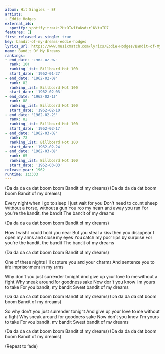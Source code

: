 ```yaml
---
album: Hit Singles - EP
artists:
- Eddie Hodges
external_ids:
  spotify: spotify:track:2HzOTwIfaNsdsr1KVtuID7
features: []
first_released_as_single: true
key: bandit-of-my-dreams-eddie-hodges
lyrics_url: https://www.musixmatch.com/lyrics/Eddie-Hodges/Bandit-of-My-Dreams
name: Bandit Of My Dreams
rankings:
- end_date: '1962-02-02'
  rank: 100
  ranking_list: Billboard Hot 100
  start_date: '1962-01-27'
- end_date: '1962-02-09'
  rank: 82
  ranking_list: Billboard Hot 100
  start_date: '1962-02-03'
- end_date: '1962-02-16'
  rank: 88
  ranking_list: Billboard Hot 100
  start_date: '1962-02-10'
- end_date: '1962-02-23'
  rank: 82
  ranking_list: Billboard Hot 100
  start_date: '1962-02-17'
- end_date: '1962-03-02'
  rank: 72
  ranking_list: Billboard Hot 100
  start_date: '1962-02-24'
- end_date: '1962-03-09'
  rank: 65
  ranking_list: Billboard Hot 100
  start_date: '1962-03-03'
release_year: 1962
runtime: 123333
---
```

(Da da da da dat boom boom
Bandit of my dreams)
(Da da da da dat boom boom
Bandit of my dreams)

Every night when I go to sleep
I just wait for you
Don't need to count sheep
Without a horse, without a gun
You rob my heart and away you run
For you're the bandit, the bandit
The bandit of my dreams

(Da da da da dat boom boom
Bandit of my dreams)

How I wish I could hold you near
But you steal a kiss then you disappear
I open my arms and close my eyes
You catch my poor lips by surprise
For you're the bandit, the bandit
The bandit of my dreams

(Da da da da dat boom boom
Bandit of my dreams)

One of these nights
I'll capture you and your charms
And sentence you to life imprisonment in my arms

Why don't you just surrender tonight
And give up your love to me without a fight
Why sneak around for goodness sake
Now don't you know I'm yours to take
For you bandit, my bandit
Sweet bandit of my dreams

(Da da da da dat boom boom
Bandit of my dreams)
(Da da da da dat boom boom
Bandit of my dreams)

So why don't you just surrender tonight
And give up your love to me without a fight
Why sneak around for goodness sake
Now don't you know I'm yours to take
For you bandit, my bandit
Sweet bandit of my dreams

(Da da da da dat boom boom
Bandit of my dreams)
(Da da da da dat boom boom
Bandit of my dreams)

(Repeat to fade)
